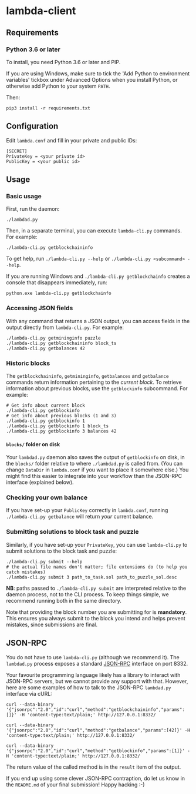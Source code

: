 # lambda-client

## Requirements

### Python 3.6 or later

To install, you need Python 3.6 or later and PIP.

If you are using Windows, make sure to tick the 'Add Python to environment
variables' tickbox under Advanced Options when you install Python, or otherwise
add Python to your system `PATH`.


Then:

```
pip3 install -r requirements.txt
```

## Configuration

Edit `lambda.conf` and fill in your private and public IDs:

```
[SECRET]
PrivateKey = <your private id>
PublicKey = <your public id>
```

## Usage

### Basic usage

First, run the daemon:

```
./lambdad.py
```

Then, in a separate terminal, you can execute `lambda-cli.py` commands. For
example:

```
./lambda-cli.py getblockchaininfo
```

To get help, run `./lambda-cli.py --help` or `./lambda-cli.py <subcommand> --help`.

If you are running Windows and `./lambda-cli.py getblockchainfo` creates a
console that disappears immediately, run:

```
python.exe lambda-cli.py getblockchainfo
```

### Accessing JSON fields

With any command that returns a JSON output, you can access fields in the output
directly from `lambda-cli.py`. For example:

```
./lambda-cli.py getmininginfo puzzle
./lambda-cli.py getblockchaininfo block_ts
./lambda-cli.py getbalances 42
```

### Historic blocks

The `getblockchaininfo`, `getmininginfo`, `getbalances` and `getbalance`
commands return information pertaining to the _current block_. To retrieve
information about previous blocks, use the `getblockinfo` subcommand. For
example:

```
# Get info about current block
./lambda-cli.py getblockinfo
# Get info about previous blocks (1 and 3)
./lambda-cli.py getblockinfo 1
./lambda-cli.py getblockinfo 1 block_ts
./lambda-cli.py getblockinfo 3 balances 42

```

#### `blocks/` folder on disk

Your `lambdad.py` daemon also saves the output of `getblockinfo` on disk, in the
`blocks/` folder relative to where `./lambdad.py` is called from. (You can
change `DataDir` in `lambda.conf` if you want to place it somewhere else.) You
might find this easier to integrate into your workflow than the JSON-RPC
interface (explained below).

### Checking your own balance

If you have set-up your `PublicKey` correctly in `lambda.conf`, running
`./lambda-cli.py getbalance` will return _your_ current balance.

### Submitting solutions to block task and puzzle

Similarly, if you have set-up your `PrivateKey`, you can use `lambda-cli.py` to
submit solutions to the block task and puzzle:

```
./lambda-cli.py submit --help
# the actual file names don't matter; file extensions do (to help you catch mistakes)
./lambda-cli.py submit 3 path_to_task.sol path_to_puzzle_sol.desc
```

**NB**: paths passed to `./lambda-cli.py submit` are interpreted relative to the
daemon process, not to the CLI process. To keep things simple, we recommend
running both in the same directory.

Note that providing the block number you are submitting for is **mandatory**.
This ensures you always submit to the block you intend and helps prevent
mistakes, since submissions are final.

## JSON-RPC

You do not have to use `lambda-cli.py` (although we recommend it). The
`lambdad.py` process exposes a standard
[JSON-RPC](https://www.jsonrpc.org/specification) interface on port 8332.

Your favourite programming language likely has a library to interact with
JSON-RPC servers, but we cannot provide any support with that. However, here are
some examples of how to talk to the JSON-RPC `lambdad.py` interface via cURL:

```
curl --data-binary '{"jsonrpc":"2.0","id":"curl","method":"getblockchaininfo","params":[]}' -H 'content-type:text/plain;' http://127.0.0.1:8332/

curl --data-binary '{"jsonrpc":"2.0","id":"curl","method":"getbalance","params":[42]}' -H 'content-type:text/plain;' http://127.0.0.1:8332/

curl --data-binary '{"jsonrpc":"2.0","id":"curl","method":"getblockinfo","params":[1]}' -H 'content-type:text/plain;' http://127.0.0.1:8332/
```

The return value of the called method is in the `result` item of the output.

If you end up using some clever JSON-RPC contraption, do let us know in the
`README.md` of your final submission! Happy hacking :-)
